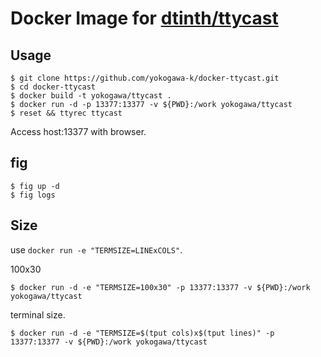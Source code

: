 Docker Image for [dtinth/ttycast](https://github.com/dtinth/ttycast)
====

Usage
----

```console
$ git clone https://github.com/yokogawa-k/docker-ttycast.git
$ cd docker-ttycast
$ docker build -t yokogawa/ttycast .
$ docker run -d -p 13377:13377 -v ${PWD}:/work yokogawa/ttycast
$ reset && ttyrec ttycast
```

Access host:13377 with browser.

fig
----

```console
$ fig up -d
$ fig logs
```

Size
----

use `docker run -e "TERMSIZE=LINExCOLS"`.

100x30

```
$ docker run -d -e "TERMSIZE=100x30" -p 13377:13377 -v ${PWD}:/work yokogawa/ttycast
```

terminal size.

```
$ docker run -d -e "TERMSIZE=$(tput cols)x$(tput lines)" -p 13377:13377 -v ${PWD}:/work yokogawa/ttycast
```

